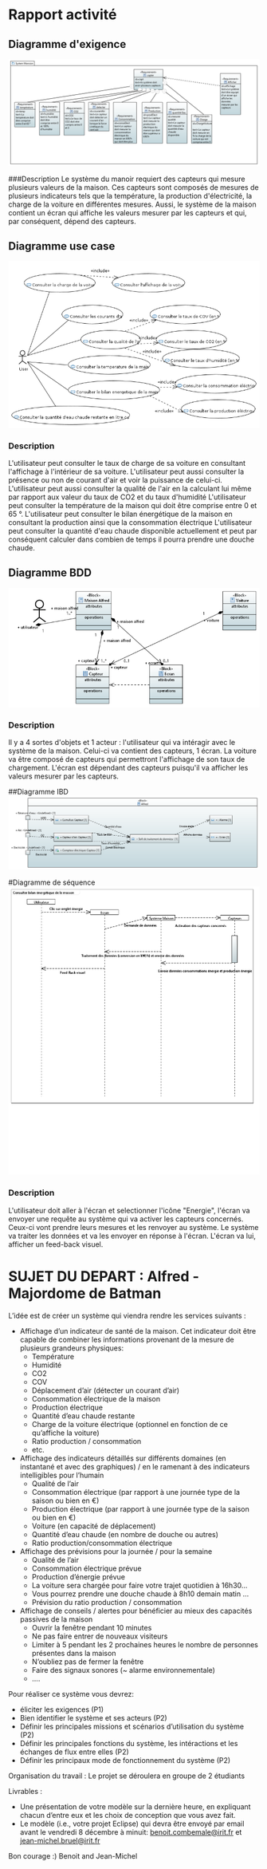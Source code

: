 # Rapport activité
## Diagramme d'exigence
![req](./image/req.png)

###Description
Le système du manoir requiert des capteurs qui mesure plusieurs valeurs de la maison.
Ces capteurs sont composés de mesures de plusieurs indicateurs tels que la température, la production d'électricité, la charge de la voiture en différentes mesures.
Aussi, le système de la maison contient un écran qui affiche les valeurs mesurer par les capteurs et qui, par conséquent, dépend des capteurs. 

## Diagramme use case 
![use case](./image/use_case.png)

### Description
L'utilisateur peut consulter le taux de charge de sa voiture en consultant l'affichage à l'intérieur de sa voiture. 
L'utilisateur peut aussi consulter la présence ou non de courant d'air et voir la puissance de celui-ci.
L'utilisateur peut aussi consulter la qualité de l'air en la calculant lui même par rapport aux valeur du taux de CO2 et du taux d'humidité
L'utilisateur peut consulter la température de la maison qui doit être comprise entre 0 et 65 °.
L'utilisateur peut consulter le bilan énergétique de la maison en consultant la production ainsi que la consommation électrique
L'utilisateur peut consulter la quantité d'eau chaude disponible actuellement et peut par conséquent calculer dans combien de temps il pourra prendre une douche chaude.

## Diagramme BDD
![bdd](./image/BDD.PNG)

### Description
Il y a 4 sortes d'objets et 1 acteur : l'utilisateur qui va intéragir avec le système de la maison. 
Celui-ci va contient des capteurs, 1 écran. 
La voiture va être composé de capteurs qui permettront l'affichage de son taux de chargement. 
L'écran est dépendant des capteurs puisqu'il va afficher les valeurs mesurer par les capteurs. 

##Diagramme IBD
![ibd](./image/ibd.png)

#Diagramme de séquence
![seq](./image/seq.PNG)

### Description
L'utilisateur doit aller à l'écran et selectionner l'icône "Energie",
l'écran va envoyer une requête au système qui va activer
les capteurs concernés. Ceux-ci vont prendre leurs mesures et les renvoyer au système.
Le système va traiter les données et va les envoyer en réponse à l'écran. L'écran va lui,
afficher un feed-back visuel.


# SUJET DU DEPART : Alfred - Majordome de Batman

L’idée est de créer un système qui viendra rendre les services suivants :

- Affichage d’un indicateur de santé de la maison. Cet indicateur doit être capable de combiner les informations provenant de la mesure de plusieurs grandeurs physiques:
  - Température
  - Humidité
  - CO2
  - COV
  - Déplacement d’air (détecter un courant d’air)
  - Consommation électrique de la maison
  - Production électrique
  - Quantité d’eau chaude restante 
  - Charge de la voiture électrique (optionnel en fonction de ce qu’affiche la voiture)
  - Ratio production / consommation
  - etc.
- Affichage des indicateurs détaillés sur différents domaines (en instantané et avec des graphiques) / en le ramenant à des indicateurs intelligibles pour l’humain 
  - Qualité de l’air 
  - Consommation électrique (par rapport à une journée type de la saison ou bien en €)
  - Production électrique (par rapport à une journée type de la saison ou bien en €)
  - Voiture (en capacité de déplacement)
  - Quantité d’eau chaude (en nombre de douche ou autres)
  - Ratio production/consommation électrique
- Affichage des prévisions pour la journée / pour la semaine
  - Qualité de l’air
  - Consommation électrique prévue
  - Production d’énergie prévue
  - La voiture sera chargée pour faire votre trajet quotidien à 16h30…
  - Vous pourrez prendre une douche chaude à 8h10 demain matin …
  - Prévision du ratio production / consommation
- Affichage de conseils / alertes pour bénéficier au mieux des capacités passives de la maison
  - Ouvrir la fenêtre pendant 10 minutes
  - Ne pas faire entrer de nouveaux visiteurs
  - Limiter à 5 pendant les 2 prochaines heures le nombre de personnes présentes dans la maison
  - N’oubliez pas de fermer la fenêtre
  - Faire des signaux sonores (~ alarme environnementale)
  - ….

Pour réaliser ce système vous devrez:
- éliciter les exigences (P1)
- Bien identifier le système et ses acteurs (P2)
- Définir les principales missions et scénarios d’utilisation du système (P2)
- Définir les principales fonctions du système, les intéractions et les échanges de flux entre elles (P2)
- Définir les principaux mode de fonctionnement du système (P2)

Organisation du travail : 
Le projet se déroulera en groupe de 2 étudiants

Livrables : 
- Une présentation de votre modèle sur la dernière heure, en expliquant chacun d’entre eux et les choix de conception que vous avez fait. 
- Le modèle (i.e., votre projet Eclipse) qui devra être envoyé par email avant le vendredi 8 décembre à minuit: benoit.combemale@irit.fr et jean-michel.bruel@irit.fr


Bon courage :)
Benoit and Jean-Michel
